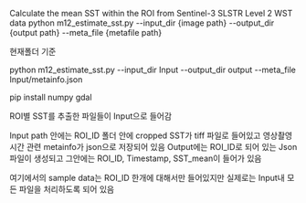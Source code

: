 Calculate the mean SST within the ROI from Sentinel-3 SLSTR Level 2 WST data
python m12_estimate_sst.py --input_dir {image path} --output_dir {output path} --meta_file {metafile path} 

현재폴더 기준

python m12_estimate_sst.py --input_dir Input --output_dir output --meta_file Input/metainfo.json

pip install numpy gdal

ROI별 SST를 추출한 파일들이 Input으로 들어감 

Input path 안에는 ROI_ID 폴더 안에 cropped SST가 tiff 파일로 들어있고 영상촬영시간 관련 metainfo가 json으로 저장되어 있음
Output에는 ROI_ID로 되어 있는 Json 파일이 생성되고 그안에는 ROI_ID, Timestamp, SST_mean이 들어가 있음

여기에서의 sample data는 ROI_ID 한개에 대해서만 들어있지만 실제로는 Input내 모든 파일을 처리하도록 되어 있음

